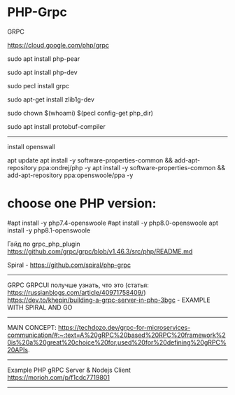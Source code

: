 # PHP-Grpc
GRPC

https://cloud.google.com/php/grpc

sudo apt install php-pear

sudo apt install php-dev

sudo pecl install grpc

sudo apt-get install zlib1g-dev

sudo chown $(whoami) $(pecl config-get php_dir)

sudo apt install protobuf-compiler

---

install openswall

apt update
apt install -y software-properties-common && add-apt-repository ppa:ondrej/php -y
apt install -y software-properties-common && add-apt-repository ppa:openswoole/ppa -y
# choose one PHP version:
#apt install -y php7.4-openswoole
#apt install -y php8.0-openswoole
apt install -y php8.1-openswoole

Гайд по grpc_php_plugin
https://github.com/grpc/grpc/blob/v1.46.3/src/php/README.md

Spiral - https://github.com/spiral/php-grpc

---

GRPC GRPCUI получше узнать, что это (статья: https://russianblogs.com/article/40971758409/)
https://dev.to/khepin/building-a-grpc-server-in-php-3bgc - EXAMPLE WITH SPIRAL AND GO

---
MAIN CONCEPT: 
https://techdozo.dev/grpc-for-microservices-communication/#:~:text=A%20gRPC%20based%20RPC%20framework%20is%20a%20great%20choice%20for,used%20for%20defining%20gRPC%20APIs.

---

Example PHP gRPC Server & Nodejs Client
https://morioh.com/p/f1cdc7719801

---